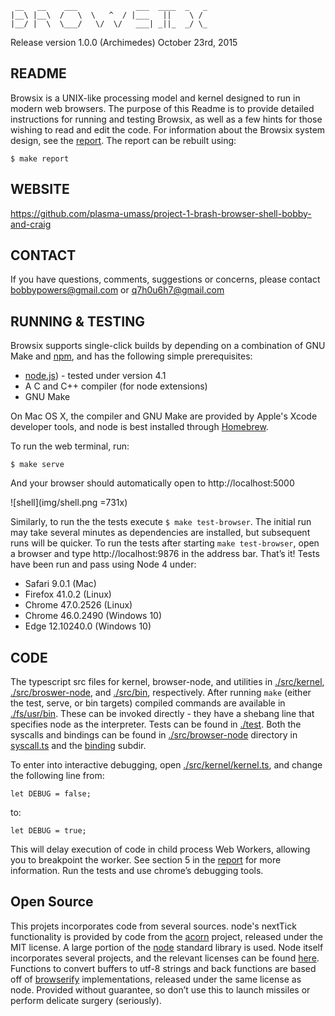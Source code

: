 ```
 __   __    ___             ___  ____  _   _
|__\ |__\  /   \  \   ^  / |___   ||    \ /
|__/ |  \  \___/   \/  \/   ___| _||_  _/ \_
```

Release version 1.0.0 (Archimedes)
October 23rd, 2015

README
------

Browsix is a UNIX-like processing model and kernel designed to run in modern web browsers.
The purpose of this Readme is to provide detailed instructions for running and testing Browsix, as well as a few hints for those wishing to read and edit the code. For information about the Browsix system design, see the [report](report.pdf).  The report can be rebuilt using:

    $ make report

WEBSITE
-------
https://github.com/plasma-umass/project-1-brash-browser-shell-bobby-and-craig


CONTACT
-------
If you have questions, comments, suggestions or concerns, please contact bobbypowers@gmail.com or q7h0u6h7@gmail.com

RUNNING & TESTING
-----------------

Browsix supports single-click builds by depending on a combination of GNU Make and [npm](https://www.npmjs.com/), and has the following simple prerequisites:

- [node.js](https://nodejs.org/en/)) - tested under version 4.1
- A C and C++ compiler (for node extensions)
- GNU Make

On Mac OS X, the compiler and GNU Make are provided by Apple's Xcode developer tools, and node is best installed through [Homebrew](http://brew.sh/).

To run the web terminal, run:

    $ make serve

And your browser should automatically open to http://localhost:5000

![shell](img/shell.png =731x)

Similarly, to run the the tests execute `$ make test-browser`.  The initial run may take several minutes as dependencies are installed, but subsequent runs will be quicker.  To run the tests after starting `make test-browser`, open a browser and type http://localhost:9876 in the address bar.  That’s it! Tests have been run and pass using Node 4 under:
- Safari 9.0.1 (Mac)
- Firefox 41.0.2 (Linux)
- Chrome 47.0.2526 (Linux)
- Chrome 46.0.2490 (Windows 10)
- Edge 12.10240.0 (Windows 10)

CODE
----
The typescript src files for kernel, browser-node, and utilities in [./src/kernel](src/kernel), [./src/broswer-node](src/browser-node), and [./src/bin](src/bin), respectively.  After running `make` (either the test, serve, or bin targets) compiled commands are available in [./fs/usr/bin](fs/usr/bin). These can be invoked directly - they have a shebang line that specifies node as the interpreter. Tests can be found in [./test](test). Both the syscalls and bindings can be found in [./src/browser-node](src/browser-node) directory in [syscall.ts](src/browser-node/syscall.ts) and the [binding](src/browser-node/binding) subdir.

To enter into interactive debugging, open [./src/kernel/kernel.ts](src/kernel/kernel.ts), and change the following line from:

    let DEBUG = false;

to:

    let DEBUG = true;

This will delay execution of code in child process Web Workers, allowing you to breakpoint the worker.  See section 5 in the [report](report.pdf) for more information.  Run the tests and use chrome’s debugging tools.

Open Source
-----------

This projets incorporates code from several sources.  node's nextTick
functionality is provided by code from the
[acorn](https://github.com/marijnh/acorn) project, released under the
MIT license.  A large portion of the
[node](https://github.com/nodejs/node) standard library is used.  Node
itself incorporates several projects, and the relevant licenses can be
found [here](https://github.com/nodejs/node/blob/master/LICENSE).
Functions to convert buffers to utf-8 strings and back functions are
based off of
[browserify](https://github.com/substack/node-browserify/blob/master/LICENSE)
implementations, released under the same license as node. Provided without guarantee, so don’t use this to launch missiles or perform delicate surgery (seriously).
